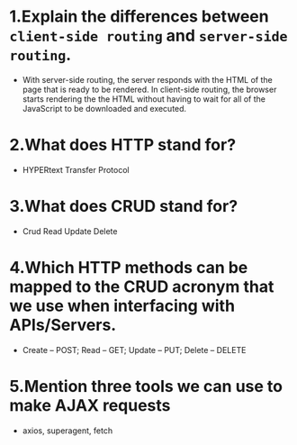 # 1.Explain the differences between `client-side routing` and `server-side routing`.

- With server-side routing, the server responds with the HTML of the page that is ready to be rendered. In client-side routing, the browser starts rendering the the HTML without having to wait for all of the JavaScript to be downloaded and executed.


# 2.What does HTTP stand for?

- HYPERtext Transfer Protocol

# 3.What does CRUD stand for?

- Crud Read Update Delete

# 4.Which HTTP methods can be mapped to the CRUD acronym that we use when interfacing with APIs/Servers.

- Create – POST; Read – GET; Update – PUT; Delete – DELETE

# 5.Mention three tools we can use to make AJAX requests

- axios, superagent, fetch